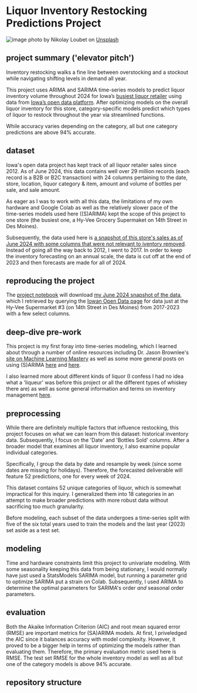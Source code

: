 # Liquor Inventory Restocking Predictions Project

![image](https://github.com/joeldmott/inventory_project/assets/51928528/39641d3f-b415-4528-bd5d-f1317a1b8dfb)
photo by Nikolay Loubet on [Unsplash](https://unsplash.com/photos/three-bottles-of-whisky-are-lined-up-on-a-shelf-O6QTgEbwimc)

## project summary ('elevator pitch')

Inventory restocking walks a fine line between overstocking and a stockout while navigating shifting levels in demand all year.

This project uses ARIMA and SARIMA time-series models to predict liquor inventory volume throughout 2024 for Iowa’s [busiest liquor retailer](https://www.hy-vee.com/stores/detail.aspx?s=49) using data from [Iowa’s open data platform](https://data.iowa.gov/Sales-Distribution/Iowa-Liquor-Sales/m3tr-qhgy/about_data). After optimizing models on the overall liquor inventory for this store, category-specific models predict which types of liquor to restock throughout the year via streamlined functions.

While accuracy varies depending on the category, all but one category predictions are above 94% accurate.

##  dataset

Iowa's open data project has kept track of all liquor retailer sales since 2012. As of June 2024, this data contains well over 29 million records (each record is a B2B or B2C transaction) with 24 columns pertaining to the date, store, location, liquor category & item, amount and volume of bottles per sale, and sale amount.

As eager as I was to work with all this data, the limitations of my own hardware and Google Colab as well as the relatively slower pace of the time-series models used here ((S)ARIMA) kept the scope of this project to one store (the busiest one, a Hy-Vee Grocery Supermaket on 14th Street in Des Moines).

Subsequently, the data used here is [a snapshot of this store's sales as of June 2024 with some columns that were not relevant to iventory removed](https://www.kaggle.com/datasets/joelmott/liquor-inventory-dataset). Instead of going all the way back to 2012, I went to 2017. In order to keep the inventory forecasting on an annual scale, the data is cut off at the end of 2023 and then forecasts are made for all of 2024.

## reproducing the project

The [project notebook](https://colab.research.google.com/drive/1l3t-A3192pO0R2OuVuXn5PY61f7J7d84#scrollTo=ioRm9ijRls5G) will download [my June 2024 snapshot of the data](https://www.kaggle.com/datasets/joelmott/liquor-inventory-dataset), which I retrieved by querying the [Iowan Open Data page](https://data.iowa.gov/Sales-Distribution/Iowa-Liquor-Sales/m3tr-qhgy/about_data) for data just at the Hy-Vee Supermarket #3 (on 14th Street in Des Moines) from 2017-2023 with a few select columns. 

## deep-dive pre-work

This project is my first foray into time-series modeling, which I learned about through a number of online resources including Dr. Jason Brownlee's [site on Machine Learning Mastery](https://machinelearningmastery.com/time-series-seasonality-with-python/) as well as some more general posts on using (S)ARIMA [here](https://medium.com/@sophiamoullin_sac/arima-vs-sarima-vs-sarimax-03dd04fc7c66#:~:text=ARIMA%2C%20SARIMA%2C%20and%20SARIMAX%20models,accuracy%20by%20incorporating%20exogenous%20variables.) and [here](https://zerotomastery.io/blog/arima-sarima-sarimax-explained/).

I also learned more about different kinds of liquor (I confess I had no idea what a 'liqueur' was before this project or all the different types of whiskey there are) as well as some general information and terms on inventory management [here](https://www.shipbob.com/blog/demand-forecasting/).

## preprocessing

While there are definitely multiple factors that influence restocking, this project focuses on what we can learn from this dataset: historical inventory data. Subsequently, I focus on the 'Date' and 'Bottles Sold' columns. After a broader model that examines all liquor inventory, I also examine popular individual categories.

Specifically, I group the data by date and resample by week (since some dates are missing for holidays). Therefore, the forecasted deliverable will feature 52 predictions, one for every week of 2024.

This dataset contains 52 unique categories of liquor, which is somewhat impractical for this inquiry. I generalized them into 18 categories in an attempt to make broader predictions with more robust data without sacrificing too much granularity.

Before modeling, each subset of the data undergoes a time-series split with five of the six total years used to train the models and the last year (2023) set aside as a test set.

## modeling

Time and hardware constraints limit this project to univariate modeling. With some seasonality keeping this data from being stationary, I would normally have just used a StatsModels SARIMA model, but running a parameter grid to optimize SARIMA put a strain on Colab. Subsequently, I used ARIMA to determine the optimal parameters for SARIMA's order *and* seasonal order parameters.

## evaluation

Both the Akaike Information Criterion (AIC) and root mean squared error (RMSE) are important metrics for (SA)ARIMA models. At first, I priveledged the AIC since it balances accuracy with model complexity. However, it proved to be a bigger help in terms of optimizing the models rather than evaluating them. Therefore, the primary evaluation metric used here is RMSE. The test set RMSE for the whole inventory model as well as all but one of the category models is above 94% accurate.

## repository structure
